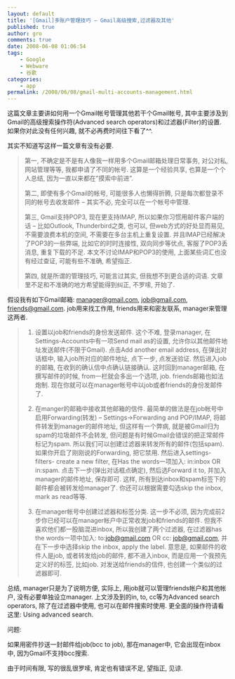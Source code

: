 ```yaml
---
layout: default
title: '[Gmail]多账户管理技巧 – Gmail高级搜索,过滤器及其他'
published: true
author: gro
comments: true
date: 2008-06-08 01:06:54
tags:
    - Google
    - Webware
    - 谷歌
categories:
    - app
permalink: /2008/06/08/gmail-multi-accounts-management.html
---
```

这篇文章主要讲如何用一个Gmail帐号管理其他若干个Gmail帐号, 其中主要涉及到Gmail的高级搜索操作符(Advanced search operators)和过滤器(Filter)的设置. 如果你对此没有任何兴趣, 就不必再费时间往下看了^^.

其实不知道写这样一篇文章有没有必要.

> 第一, 不确定是不是有人像我一样用多个Gmail邮箱处理日常事务, 对公对私, 网站管理等等, 我都申请了不同的帐号. 这算是一个经验共享, 也算是一个个人总结, 因为一直以来都在&#8221;摸索中前进&#8221;.
> 
> 第二, 即使有多个Gmail的帐号, 可能很多人也懒得折腾, 只是每次都登录不同的帐号去收发邮件 &#8211; 其实不必, 完全可以在一个帐号中管理.
> 
> 第三, Gmail支持POP3, 现在更支持IMAP, 所以如果你习惯用邮件客户端的话 &#8211; 比如Outlook, Thunderbird之类, 也可以, 但web方式的好处显而易见, 不需要浪费本机的空间, 不需要在多台主机上重复设置. 并且IMAP已经解决了POP3的一些弊端, 比如它的时时连接性, 双向同步等优点, 客服了POP3丢消息, 重复下载的不足. 本文不讨论IMAP和POP3的使用, 上面某些词汇也没有经过查证, 可能有些不准确, 希望指正.
> 
> 第四, 就是所谓的管理技巧, 可能言过其实, 但我想不到更合适的词语. 文章里不足和不准确的地方希望能得到纠正, 不罗嗦, 开始了.

假设我有如下Gmail邮箱: manager@gmail.com, job@gmail.com, friends@gmail.com. job用来找工作用, friends用来和密友联系, manager来管理这两者.

> 1. 设置以job和friends的身份发送邮件. 这个不难, 登录manager, 在Settings-Accounts中有一项Send mail as的设置, 允许你以其他邮件地址发送邮件(不限于Gmail). 点击Add another email address, 在弹出对话框中, 输入job所对应的邮件地址, 点下一步, 点发送验证. 然后进入job的邮箱, 在收到的确认信中点确认链接确认. 这时回到manager邮箱, 在撰写邮件的时候, from一栏就会多出一个选项, job. friends邮箱也如法炮制. 现在你就可以在manager帐号中以job或者friends的身份发邮件了.
> 
> 
> 
> 2. 在manger的邮箱中接收其他邮箱的信件. 最简单的做法是在job帐号中启用Forwarding(转发) &#8211; Settings->Forwarding and POP/IMAP, 将邮件转发到manager的邮件地址, 但这样有一个弊病, 就是被Gmail归为spam的垃圾邮件不会转发, 但问题是有时候Gmail会错误的把正常邮件标记为spam. 所以我们可以创建过滤器来转发所有的邮件(包括spam). 如果你开启了刚刚说的Forwarding, 把它禁用. 然后进入settings-filters- create a new filter, 在Has the words一项加入: in:inbox OR in:spam. 点击下一步(弹出对话框点确定), 然后选Forward it to, 并加入manager的邮件地址, 保存即可. 这样, 所有到达inbox和spam标签下的邮件都会被转发给manager了. 你还可以根据需要勾选skip the inbox, mark as read等等.
> 
> 
> 
> 3. 在manager帐号中创建过滤器和标签分类. 这一步不必须, 因为完成前2步你已经可以在manager帐户中正常收发job和friends的邮件. 但我不喜欢他们都一股脑混进inbox, 所以我创建了两个过滤器, 在过滤器has the words一项中加入: to:job@gmail.com OR cc: job@gmail.com, 并在下一步中选择skip the inbox, apply the label. 意思是, 如果邮件的收件人是job, 或者转发给job的邮件, 都不进入inbox, 而是应用一个我预先定义好的标签, 比如job. 对发送给friends的信件, 也创建一个类似的过滤器即可.

总结, manager只是为了说明方便, 实际上, 用job就可以管理friends帐户和其他帐户, 没有必要单独设立manager. 上文涉及到的in, to, cc等为Advanced search operators, 除了在过滤器中使用, 也可以在邮件搜索时使用. 更全面的操作符请看这里: Using advanced search.

问题:

如果用密件抄送一封邮件给job(bcc to job), 那在manager中, 它会出现在inbox中, 因为Gmail不支持bcc搜索.

由于时间有限, 写的很乱很罗嗦, 肯定也有错误不足, 望指正, 见谅.